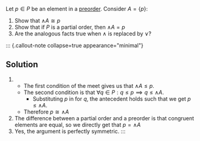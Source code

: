 Let $p \in P$ be an element in a [preorder](/docs/math/defs/preorder.qmd). Consider
$A = \{p\}$:

1. Show that $\wedge A \cong p$
2. Show that if $P$ is a partial order, then $\wedge A = p$
3. Are the analogous facts true when $\wedge$ is replaced by $\vee$?

::: {.callout-note collapse=true appearance="minimal"}
## Solution
1.
    - The first condition of the meet gives us that $\wedge A \leq p$.
    - The second condition is that $\forall q \in P: q \leq p \implies q \leq \wedge A$.
        - Substituting $p$ in for $q$, the antecedent holds such that we get 
          $p \leq \wedge A$.
    - Therefore $p \cong \wedge A$
1. The difference between a partial order and a preorder is that congruent
   elements are equal, so we directly get that $p = \wedge A$
2. Yes, the argument is perfectly symmetric.
:::